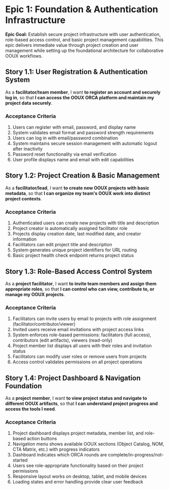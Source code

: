 # Epic 1: Foundation & Authentication Infrastructure

**Epic Goal:** Establish secure project infrastructure with user authentication, role-based access control, and basic project management capabilities. This epic delivers immediate value through project creation and user management while setting up the foundational architecture for collaborative OOUX workflows.

## Story 1.1: User Registration & Authentication System

As a **facilitator/team member**,
I want **to register an account and securely log in**,
so that **I can access the OOUX ORCA platform and maintain my project data securely**.

### Acceptance Criteria
1. Users can register with email, password, and display name
2. System validates email format and password strength requirements
3. Users can log in with email/password combination
4. System maintains secure session management with automatic logout after inactivity
5. Password reset functionality via email verification
6. User profile displays name and email with edit capabilities

## Story 1.2: Project Creation & Basic Management

As a **facilitator/lead**,
I want **to create new OOUX projects with basic metadata**,
so that **I can organize my team's OOUX work into distinct project contexts**.

### Acceptance Criteria
1. Authenticated users can create new projects with title and description
2. Project creator is automatically assigned facilitator role
3. Projects display creation date, last modified date, and creator information
4. Facilitators can edit project title and description
5. System generates unique project identifiers for URL routing
6. Basic project health check endpoint returns project status

## Story 1.3: Role-Based Access Control System

As a **project facilitator**,
I want **to invite team members and assign them appropriate roles**,
so that **I can control who can view, contribute to, or manage my OOUX projects**.

### Acceptance Criteria
1. Facilitators can invite users by email to projects with role assignment (facilitator/contributor/viewer)
2. Invited users receive email invitations with project access links
3. System enforces role-based permissions: facilitators (full access), contributors (edit artifacts), viewers (read-only)
4. Project member list displays all users with their roles and invitation status
5. Facilitators can modify user roles or remove users from projects
6. Access control validates permissions on all project operations

## Story 1.4: Project Dashboard & Navigation Foundation

As a **project member**,
I want **to view project status and navigate to different OOUX artifacts**,
so that **I can understand project progress and access the tools I need**.

### Acceptance Criteria
1. Project dashboard displays project metadata, member list, and role-based action buttons
2. Navigation menu shows available OOUX sections (Object Catalog, NOM, CTA Matrix, etc.) with progress indicators
3. Dashboard indicates which ORCA rounds are complete/in-progress/not-started
4. Users see role-appropriate functionality based on their project permissions
5. Responsive layout works on desktop, tablet, and mobile devices
6. Loading states and error handling provide clear user feedback
